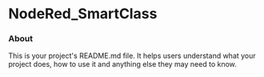 NodeRed_SmartClass
==================

### About

This is your project's README.md file. It helps users understand what your
project does, how to use it and anything else they may need to know.